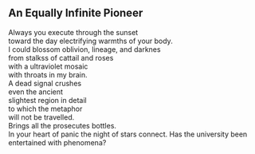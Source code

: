 An Equally Infinite Pioneer
---------------------------
Always you execute through the sunset  
toward the day electrifying warmths of your body.  
I could blossom oblivion, lineage, and darknes  
from stalkss of cattail and roses  
with a ultraviolet mosaic  
with throats in my brain.  
A dead signal crushes  
even the ancient  
slightest region in detail  
to which the metaphor  
will not be travelled.  
Brings all the prosecutes bottles.  
In your heart of panic the night of stars connect. Has the university been entertained with phenomena?  
